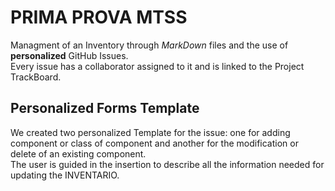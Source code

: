 # PRIMA PROVA MTSS
Managment of an Inventory through *MarkDown* files and the use of **personalized** GitHub Issues.\
Every issue has a collaborator assigned to it and is linked to the Project TrackBoard.

## Personalized Forms Template
We created two personalized Template for the issue: one for adding component or class of component and another for the modification or delete of an existing component.\
The user is guided in the insertion to describe all the information needed for updating the INVENTARIO.